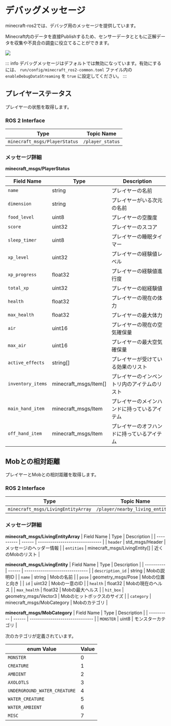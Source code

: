 # デバッグメッセージ

minecraft-ros2では、デバッグ用のメッセージを提供しています。

Minecraft内のデータを直接Publishするため、センサーデータとともに正解データを収集や不具合の調査に役立てることができます。

![](/images/debug_msgs.png)

::: info
デバッグメッセージはデフォルトでは無効になっています。有効にするには、 `run/config/minecraft_ros2-common.toml` ファイル内の `enableDebugDataStreaming` を `true` に設定してください。
:::

## プレイヤーステータス
プレイヤーの状態を取得します。

### ROS 2 Interface

| Type                          | Topic Name       |
| ----------------------------- | ---------------- |
| `minecraft_msgs/PlayerStatus` | `/player_status` |

### メッセージ詳細

**minecraft_msgs/PlayerStatus**

| Field Name | Type   | Description                     |
| ---------- | ------ | ------------------------------- |
| `name` | string | プレイヤーの名前 |
| `dimension` | string | プレイヤーがいる次元の名前 |
| `food_level` | uint8  | プレイヤーの空腹度 |
| `score` | uint32 | プレイヤーのスコア |
| `sleep_timer` | uint8  | プレイヤーの睡眠タイマー |
| `xp_level` | uint32 | プレイヤーの経験値レベル |
| `xp_progress` | float32 | プレイヤーの経験値進行度 |
| `total_xp` | uint32 | プレイヤーの総経験値 |
| `health` | float32 | プレイヤーの現在の体力 |
| `max_health` | float32 | プレイヤーの最大体力 |
| `air` | uint16 | プレイヤーの現在の空気確保量 |
| `max_air` | uint16 | プレイヤーの最大空気確保量 |
| `active_effects` | string[] | プレイヤーが受けている効果のリスト |
| `inventory_items` | minecraft_msgs/Item[] | プレイヤーのインベントリ内のアイテムのリスト |
| `main_hand_item` | minecraft_msgs/Item | プレイヤーのメインハンドに持っているアイテム |
| `off_hand_item` | minecraft_msgs/Item | プレイヤーのオフハンドに持っているアイテム |

## Mobとの相対距離
プレイヤーとMobとの相対距離を取得します。

### ROS 2 Interface
| Type                          | Topic Name       |
| ----------------------------- | ---------------- |
| `minecraft_msgs/LivingEntityArray` | `/player/nearby_living_entities` |

### メッセージ詳細

**minecraft_msgs/LivingEntityArray**
| Field Name | Type   | Description                     |
| ---------- | ------ | ------------------------------- |
| `header` | std_msgs/Header | メッセージのヘッダー情報 |
| `entities` | minecraft_msgs/LivingEntity[] | 近くのMobのリスト |

**minecraft_msgs/LivingEntity**
| Field Name | Type   | Description                     |
| ---------- | ------ | ------------------------------- |
| `description_id` | string | Mobの説明ID |
| `name` | string | Mobの名前 |
| `pose` | geometry_msgs/Pose | Mobの位置と向き |
| `id` | uint32 | Mobの一意のID |
| `health` | float32 | Mobの現在のヘルス |
| `max_health` | float32 | Mobの最大ヘルス |
| `hit_box` | geometry_msgs/Vector3 | Mobのヒットボックスのサイズ |
| `category` | minecraft_msgs/MobCategory | Mobのカテゴリ |

**minecraft_msgs/MobCategory**
| Field Name | Type   | Description                     |
| ---------- | ------ | ------------------------------- |
| `MONSTER` | uint8 | モンスターカテゴリ |

次のカテゴリが定義されています。

| enum Value | Value |
| ---------- | ----- |
| `MONSTER` | 0 |
| `CREATURE` | 1 |
| `AMBIENT` | 2 |
| `AXOLOTLS` | 3 |
| `UNDERGROUND_WATER_CREATURE` | 4 |
| `WATER_CREATURE` | 5 |
| `WATER_AMBIENT` | 6 |
| `MISC` | 7 |